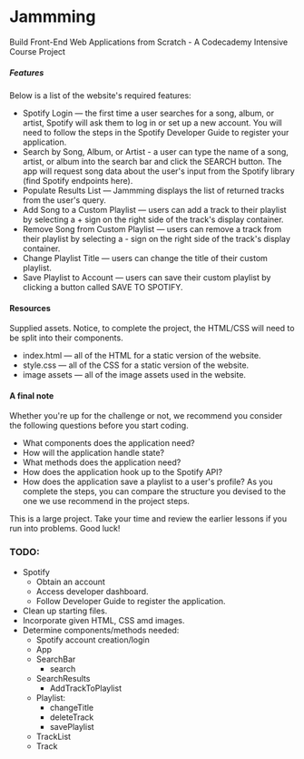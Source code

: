 # Jammming
Build Front-End Web Applications from Scratch - A Codecademy Intensive Course Project

##### Features
Below is a list of the website's required features:

- Spotify Login — the first time a user searches for a song, album, or artist, Spotify will ask them to log in or set up a new account. You will need to follow the steps in the Spotify Developer Guide to register your application.
- Search by Song, Album, or Artist - a user can type the name of a song, artist, or album into the search bar and click the SEARCH button. The app will request song data about the user's input from the Spotify library (find Spotify endpoints here).
- Populate Results List — Jammming displays the list of returned tracks from the user's query.
- Add Song to a Custom Playlist — users can add a track to their playlist by selecting a + sign on the right side of the track's display container.
- Remove Song from Custom Playlist — users can remove a track from their playlist by selecting a - sign on the right side of the track's display container.
- Change Playlist Title — users can change the title of their custom playlist.
- Save Playlist to Account — users can save their custom playlist by clicking a button called SAVE TO SPOTIFY.

#### Resources

Supplied assets. Notice, to complete the project, the HTML/CSS will need to be split into their components.

- index.html — all of the HTML for a static version of the website.
- style.css — all of the CSS for a static version of the website.
- image assets — all of the image assets used in the website.

#### A final note
Whether you're up for the challenge or not, we recommend you consider the following questions before you start coding.
- What components does the application need?
- How will the application handle state?
- What methods does the application need?
- How does the application hook up to the Spotify API?
- How does the application save a playlist to a user's profile? As you complete the steps, you can compare the structure you devised to the one we use recommend in the project steps.

This is a large project. Take your time and review the earlier lessons if you run into problems. Good luck!

### TODO:
- Spotify
    * Obtain an account
    * Access developer dashboard.
    * Follow Developer Guide to register the application.
- Clean up starting files.
- Incorporate given HTML, CSS amd images.
- Determine components/methods needed:
    * Spotify account creation/login
    * App
    * SearchBar
        * search
    * SearchResults
        * AddTrackToPlaylist
    * Playlist:
        * changeTitle
        * deleteTrack
        * savePlaylist
    * TrackList
    * Track
